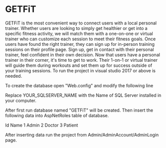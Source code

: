 # GETFiT
 GETFiT is the most convenient way to connect users with a local personal trainer. Whether users are looking to simply get healthier or get into a specific fitness activity, we will match them with a one-on-one or virtual trainer who can customize each session to meet their fitness goals. Once users have found the right trainer, they can sign up for in-person training sessions on their profile page. Sign up, get in contact with their personal trainer, feel confident in their own decision. Now that users have a personal trainer in their corner, it's time to get to work. Their 1-on-1 or virtual trainer will guide them during workouts and set them up for success outside of your training sessions.
To run the project in visual studio 2017 or above is needed.

To create the database open "Web.config" and modify the following line

 <connectionStrings>
    <add name="DefaultConnection" connectionString="Data Source= YOUR_SQLSERVER_NAME; Initial Catalog = GETFiT; Integrated Security=True;" providerName="System.Data.SqlClient" />
 </connectionStrings>
 
 Replace YOUR_SQLSERVER_NAME with the Name of SQL Server installed in your computer.

After first run database named "GETFiT" will be created. Then insert the following data into AspNetRoles table of database.

Id	Name
1	Admin
2	Doctor
3	Patient

After inserting data run the project from Admin/AdminAccount/AdminLogin page.
